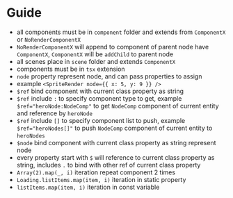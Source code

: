 # Guide
- all components must be in `component` folder and extends from `ComponentX` or `NoRenderComponentX`
- `NoRenderComponentX` will append to component of parent node have `ComponentX`, `ComponentX` will be `addChild` to parent node
- all scenes place in `scene` folder and extends `ComponentX`
- components must be in `tsx` extension
- `node` property represent node, and can pass properties to assign
- example ```<SpriteRender node={{ x: 5, y: 9 }} />```
- `$ref` bind component with current class property as string
- `$ref` include `:` to specify component type to get, example `$ref="heroNode:NodeComp"` to get `NodeComp` component of current entity and reference by `heroNode`
- `$ref` include `[]` to specify component list to push, example `$ref="heroNodes[]"` to push `NodeComp` component of current entity to `heroNodes`
- `$node` bind component with current class property as string represent node
- every property start with `$` will reference to current class property as string, includes `.` to bind with other ref of current class property
- `Array(2).map(_, i)` iteration repeat component 2 times
- `Loading.listItems.map(item, i)` iteration in static property
- `listItems.map(item, i)` iteration in const variable
